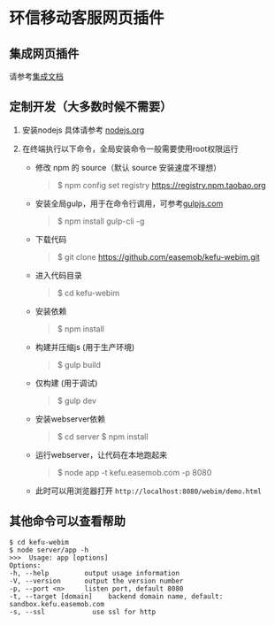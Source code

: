 # 环信移动客服网页插件

## 集成网页插件

请参考[集成文档](http://docs.easemob.com/cs/300visitoraccess/20webplugin)

## 定制开发（大多数时候不需要）

1. 安装nodejs
具体请参考 [nodejs.org](https://nodejs.org/)

2. 在终端执行以下命令，全局安装命令一般需要使用root权限运行
	- 修改 npm 的 source（默认 source 安装速度不理想）

		>	$ npm config set registry https://registry.npm.taobao.org
	- 安装全局gulp，用于在命令行调用，可参考[gulpjs.com](http://gulpjs.com/)

		>	$ npm install gulp-cli -g
	- 下载代码

		>	$ git clone https://github.com/easemob/kefu-webim.git
	- 进入代码目录

		>	$ cd kefu-webim
	- 安装依赖

		>	$ npm install
	- 构建并压缩js (用于生产环境)

		>	$ gulp build
	- 仅构建 (用于调试)

		>	$ gulp dev
	- 安装webserver依赖

		>	$ cd server
		   $ npm install
	- 运行webserver，让代码在本地跑起来

		>	$ node app -t kefu.easemob.com -p 8080
	- 此时可以用浏览器打开 `http://localhost:8080/webim/demo.html`

## 其他命令可以查看帮助

	$ cd kefu-webim
	$ node server/app -h
	>>>  Usage: app [options]
	Options:
	-h, --help         output usage information
	-V, --version      output the version number
	-p, --port <n>     listen port, default 8080
	-t, --target [domain]    backend domain name, default: sandbox.kefu.easemob.com
	-s, --ssl            use ssl for http

